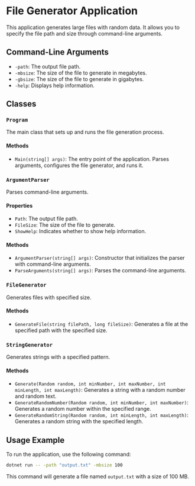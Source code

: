 # File Generator Application

This application generates large files with random data. It allows you to specify the file path and size through command-line arguments.

## Command-Line Arguments

- `-path`: The output file path.
- `-mbsize`: The size of the file to generate in megabytes.
- `-gbsize`: The size of the file to generate in gigabytes.
- `-help`: Displays help information.

## Classes

### `Program`

The main class that sets up and runs the file generation process.

#### Methods

- `Main(string[] args)`: The entry point of the application. Parses arguments, configures the file generator, and runs it.

### `ArgumentParser`

Parses command-line arguments.

#### Properties

- `Path`: The output file path.
- `FileSize`: The size of the file to generate.
- `ShowHelp`: Indicates whether to show help information.

#### Methods

- `ArgumentParser(string[] args)`: Constructor that initializes the parser with command-line arguments.
- `ParseArguments(string[] args)`: Parses the command-line arguments.

### `FileGenerator`

Generates files with specified size.

#### Methods

- `GenerateFile(string filePath, long fileSize)`: Generates a file at the specified path with the specified size.

### `StringGenerator`

Generates strings with a specified pattern.

#### Methods

- `Generate(Random random, int minNumber, int maxNumber, int minLength, int maxLength)`: Generates a string with a random number and random text.
- `GenerateRandomNumber(Random random, int minNumber, int maxNumber)`: Generates a random number within the specified range.
- `GenerateRandomString(Random random, int minLength, int maxLength)`: Generates a random string with the specified length.

## Usage Example

To run the application, use the following command:

```sh
dotnet run -- -path "output.txt" -mbsize 100
```

This command will generate a file named `output.txt` with a size of 100 MB.

